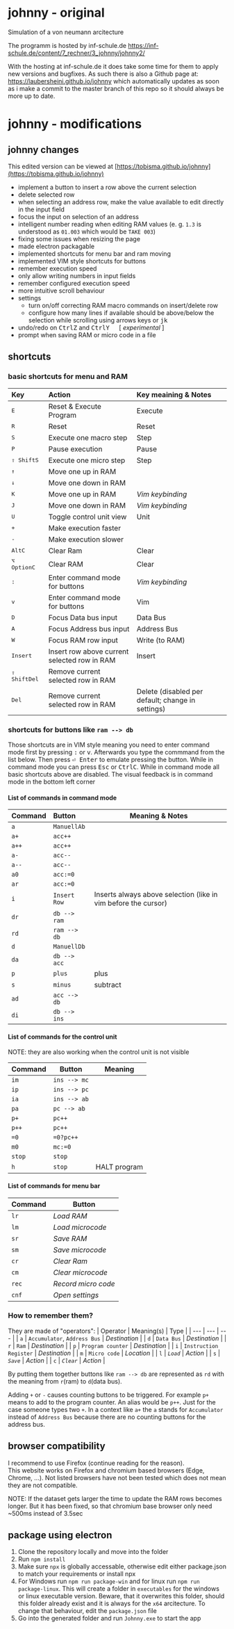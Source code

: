 # johnny - original
Simulation of a von neumann arcitecture

The programm is hosted by inf-schule.de
https://inf-schule.de/content/7_rechner/3_johnny/johnny2/

With the hosting at inf-schule.de it does take some time for them to apply new versions and bugfixes. As such there is also a Github page at:
https://laubersheini.github.io/johnny
which automatically updates as soon as i make a commit to the master branch of this repo so it should always be more up to date.

# johnny - modifications
## johnny changes
This edited version can be viewed at [https://tobisma.github.io/johnny](https://tobisma.github.io/johnny)
- implement a button to insert a row above the current selection
- delete selected row
- when selecting an address row, make the value available to edit directly in the input field
- focus the input on selection of an address
- intelligent number reading when editing RAM values (e. g. `1.3` is understood as `01.003` which would be `TAKE 003`) 
- fixing some issues when resizing the page
- made electron packagable
- implemented shortcuts for menu bar and ram moving
- implemented VIM style shortcuts for buttons
- remember execution speed
- only allow writing numbers in input fields
- remember configured execution speed
- more intuitive scroll behaviour
- settings
    - turn on/off correcting RAM macro commands on insert/delete row
    - configure how many lines if available should be above/below the selection while scrolling using arrows keys or <kbd>j</kbd><kbd>k</kbd>
- undo/redo on <kbd>Ctrl</kbd><kbd>Z</kbd> and <kbd>Ctrl</kbd><kbd>Y</kbd> &emsp; [ _experimental_ ]
- prompt when saving RAM or micro code in a file

## shortcuts
### basic shortcuts for menu and RAM
| Key | Action | Key meaining & Notes |
| :--- | :--- | :--- |
| <kbd>E</kbd> | Reset & Execute Program | Execute |
| <kbd>R</kbd> | Reset | Reset |
| <kbd>S</kbd> | Execute one macro step | Step |
| <kbd>P</kbd> | Pause execution | Pause |
| <kbd>⇧ Shift</kbd><kbd>S</kbd> | Execute one micro step | Step |
| <kbd>↑</kbd> | Move one up in RAM | |
| <kbd>↓</kbd> | Move one down in RAM | |
| <kbd>K</kbd> | Move one up in RAM | _Vim keybinding_ |
| <kbd>J</kbd> | Move one down in RAM | _Vim keybinding_ |
| <kbd>U</kbd> | Toggle control unit view | Unit |
| <kbd>+</kbd> | Make execution faster | |
| <kbd>-</kbd> | Make execution slower | |
| <kbd>Alt</kbd><kbd>C</kbd> | Clear Ram | Clear |
| <kbd>⌥ Option</kbd><kbd>C</kbd> | Clear RAM | Clear |
| <kbd>:</kbd> | Enter command mode for buttons | _Vim keybinding_ | 
| <kbd>v</kbd> | Enter command mode for buttons | Vim |
| <kbd>D</kbd> | Focus Data bus input | Data Bus |
| <kbd>A</kbd> | Focus Address bus input | Address Bus |
| <kbd>W</kbd> | Focus RAM row input | Write (to RAM) |
| <kbd>Insert</kbd> | Insert row above current selected row in RAM | Insert |
| <kbd>⇧ Shift</kbd><kbd>Del</kbd> | Remove current selected row in RAM | |
| <kbd>Del</kbd> | Remove current selected row in RAM | Delete (disabled per default; change in settings) |

### shortcuts for buttons like `ram --> db`
Those shortcuts are in VIM style meaning you need to enter command mode first by pressing <kbd>:</kbd> or <kbd>v</kbd>.
Afterwards you type the commmand from the list below. Then press <kbd>⏎ Enter</kbd> to emulate pressing the button. While in command mode you can press <kbd>Esc</kbd> or <kbd>Ctrl</kbd><kbd>C</kbd>. While in command mode all basic shortcuts above are disabled.
The visual feedback is in command mode in the bottom left corner

#### List of commands in command mode
| Command | Button | Meaning & Notes |
| :--- | :--- | --- |
| `a` | `ManuellAb` |
| `a+` | `acc++` |
| `a++` | `acc++` |
| `a-` | `acc--` |
| `a--` | `acc--` |
| `a0` | `acc:=0` |
| `ar` | `acc:=0` |
| `i` | `Insert Row` | Inserts always above selection (like in vim before the cursor) |
| `dr` | `db --> ram` |
| `rd` | `ram --> db` |
| `d` | `ManuellDb` |
| `da` | `db --> acc` |
| `p` | `plus` | plus |
| `s` | `minus` | subtract |
| `ad` | `acc --> db` |
| `di` | `db --> ins` |

#### List of commands for the control unit
NOTE: they are also working when the control unit is not visible

| Command | Button | Meaning 
| --- | --- | --- |
| `im` | `ins --> mc` |
| `ip` | `ins --> pc` |
| `ia` | `ins --> ab` |
| `pa` | `pc --> ab` |
| `p+` | `pc++` |
| `p++` | `pc++` |
| `=0` | `=0?pc++` |
| `m0` | `mc:=0` |
| `stop` | `stop` |
| `h` | `stop` | HALT program |


#### List of commands for menu bar
| Command | Button |
| --- | --- |
| `lr` | _Load RAM_ |
| `lm` | _Load microcode_ |
| `sr` | _Save RAM_ |
| `sm` | _Save microcode_ |
| `cr` | _Clear Ram_ |
| `cm` | _Clear microcode_ |
| `rec` | _Record micro code_ |
| `cnf` | _Open settings_ |

### How to remember them?
They are made of "operators":
| Operator | Meaning(s) | Type |
| --- | --- | --- |
| `a` | `Accumulator`, `Address Bus` | _Destination_ |
| `d` | `Data Bus` | _Destination_ |
| `r` | `Ram` | _Destination_ |
| `p` | `Program counter` | _Destination_ |
| `i` | `Instruction Register` | _Destination_ |
| `m` | `Micro code` | _Location_ |
| `l` | _`Load`_ | _Action_ |
| `s` | _`Save`_ | _Action_ |
| `c` | _`Clear`_ | _Action_ |

By putting them together buttons like `ram --> db` are represented as `rd` with the meaning from `r`(ram) to `d`(data bus).

Adding `+` or `-` causes counting buttons to be triggered. For example `p+` means to add to the program counter. An alias would be `p++`. Just for the case someone types two `+`. In a context like `a+` the `a` stands for `Accumulator` instead of `Address Bus` because there are no counting buttons for the address bus.


## browser compatibility
I recommend to use Firefox (continue reading for the reason).  
This website works on Firefox and chromium based browsers (Edge, Chrome, ...). Not listed browsers have not been tested which does not mean they are not compatible.

NOTE: If the dataset gets larger the time to update the RAM rows becomes longer. But it has been fixed, so that chromium base browser only need ~500ms instead of 3.5sec

## package using electron
1. Clone the repository locally and move into the folder
2. Run `npm install`
3. Make sure `npx` is globally accessable, otherwise edit either package.json to match your requirements or install npx
4. For Windows run `npm run package-win` and for linux run `npm run package-linux`. This will create a folder in `executables` for the windows or linux executable version. Beware, that it overwrites this folder, should this folder already exist and it is always for the `x64` arcitecture. To change that behaviour, edit the `package.json` file
5. Go into the generated folder and run `Johnny.exe` to start the app
